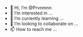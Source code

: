 - 👋 Hi, I’m @Prvnmnn
- 👀 I’m interested in ...
- 🌱 I’m currently learning ...
- 💞️ I’m looking to collaborate on ...
- 📫 How to reach me ...

<!---
Prvnmnn/Prvnmnn is a ✨ special ✨ repository because its `README.md` (this file) appears on your GitHub profile.
You can click the Preview link to take a look at your changes.
--->
